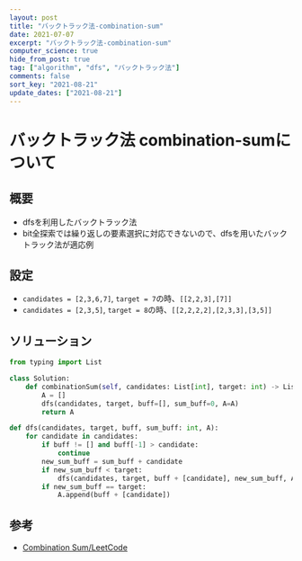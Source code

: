 ```yaml
---
layout: post
title: "バックトラック法-combination-sum"
date: 2021-07-07
excerpt: "バックトラック法-combination-sum"
computer_science: true
hide_from_post: true
tag: ["algorithm", "dfs", "バックトラック法"]
comments: false
sort_key: "2021-08-21"
update_dates: ["2021-08-21"]
---
```


# バックトラック法 combination-sumについて

## 概要
 - dfsを利用したバックトラック法
 - bit全探索では繰り返しの要素選択に対応できないので、dfsを用いたバックトラック法が適応例

## 設定
 - `candidates = [2,3,6,7]`, `target = 7`の時、`[[2,2,3],[7]]`
 - `candidates = [2,3,5]`, `target = 8`の時、`[[2,2,2,2],[2,3,3],[3,5]]`

## ソリューション

```python
from typing import List

class Solution:
    def combinationSum(self, candidates: List[int], target: int) -> List[List[int]]:
        A = []
        dfs(candidates, target, buff=[], sum_buff=0, A=A)
        return A

def dfs(candidates, target, buff, sum_buff: int, A):
    for candidate in candidates:
        if buff != [] and buff[-1] > candidate:
            continue
        new_sum_buff = sum_buff + candidate
        if new_sum_buff < target:
            dfs(candidates, target, buff + [candidate], new_sum_buff, A)
        if new_sum_buff == target:
            A.append(buff + [candidate])
```

## 参考
 - [Combination Sum/LeetCode](https://leetcode.com/problems/combination-sum/)
